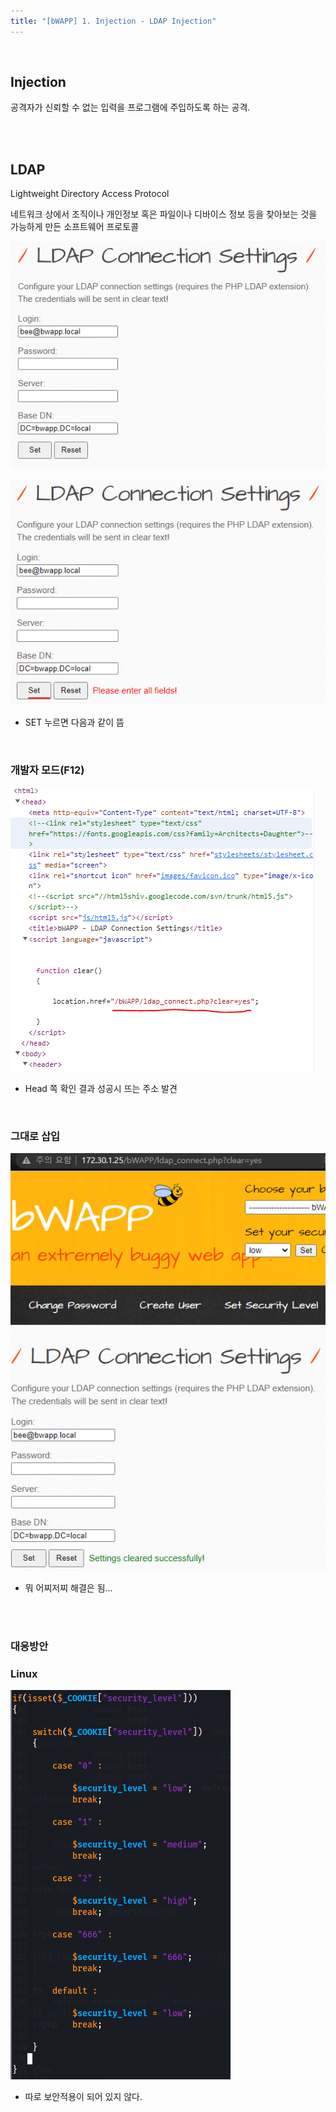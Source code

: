 ```yaml
---
title: "[bWAPP] 1. Injection - LDAP Injection"
---
```


<br>

## Injection

공격자가 신뢰할 수 없는 입력을 프로그램에 주입하도록 하는 공격.

<br>

<br>

## LDAP

Lightweight Directory Access Protocol

네트워크 상에서 조직이나 개인정보 혹은 파일이나 디바이스 정보 등을 찾아보는 것을 가능하게 만든 소프트웨어 프로토콜

![image-20220316014205132](https://raw.githubusercontent.com/EONION-TH3DB/image_repo/main/img/image-20220316014205132.png)

![image-20220316014328756](https://raw.githubusercontent.com/EONION-TH3DB/image_repo/main/img/image-20220316014328756.png)

- SET 누르면 다음과 같이 뜸

<BR>

### 개발자 모드(F12)

![image-20220316014451413](https://raw.githubusercontent.com/EONION-TH3DB/image_repo/main/img/image-20220316014451413.png)

- Head 쪽 확인 결과 성공시 뜨는 주소 발견

<BR>

### 그대로 삽입

![image-20220316014557731](https://raw.githubusercontent.com/EONION-TH3DB/image_repo/main/img/image-20220316014557731.png)

- 뭐 어찌저찌 해결은 됨...

<br>

<Br>

### 대응방안

### Linux

![image-20220317224705099](https://raw.githubusercontent.com/EONION-TH3DB/image_repo/main/img/image-20220317224705099.png)

- 따로 보안적용이 되어 있지 않다.